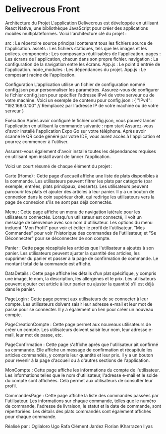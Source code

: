 # Delivecrous Front

Architecture du Projet
L'application Delivecrous est développée en utilisant React Native, une bibliothèque JavaScript pour créer des applications mobiles multiplateformes. Voici l'architecture clé du projet :

src : Le répertoire source principal contenant tous les fichiers source de l'application.
assets : Les fichiers statiques, tels que les images et les polices.
components : Les composants réutilisables de l'application.
pages : Les écrans de l'application, chacun dans son propre fichier.
navigation : La configuration de la navigation entre les écrans.
App.js : Le point d'entrée de l'application.
node_modules : Les dépendances du projet.
App.js : Le composant racine de l'application.

Configuration
L'application utilise un fichier de configuration nommé config.json pour personnaliser les paramètres. Assurez-vous de configurer le fichier config.json pour spécifier l'adresse IPv4 de votre serveur ou de votre machine. Voici un exemple de contenu pour config.json :
{
  "IPv4": "192.168.0.100" // Remplacez par l'adresse IP de votre machine ou de votre serveur
}

Exécution
Après avoir configuré le fichier config.json, vous pouvez lancer l'application en utilisant la commande suivante :
npm start
Assurez-vous d'avoir installé l'application Expo Go sur votre téléphone. Après avoir scanné le QR code généré par votre IDE, vous aurez accès à l'application et pourrez commencer à l'utiliser.

Assurez-vous également d'avoir installé toutes les dépendances requises en utilisant npm install avant de lancer l'application.

Voici un court résumé de chaque élément du projet :

Carte (Home) :
Cette page d'accueil affiche une liste de plats disponibles à la commande.
Les utilisateurs peuvent filtrer les plats par catégorie (par exemple, entrées, plats principaux, desserts).
Les utilisateurs peuvent parcourir les plats et ajouter des articles à leur panier.
Il y a un bouton de connexion dans le coin supérieur droit, qui redirige les utilisateurs vers la page de connexion s'ils ne sont pas déjà connectés.

Menu :
Cette page affiche un menu de navigation latérale pour les utilisateurs connectés.
Lorsqu'un utilisateur est connecté, il voit un message de bienvenue avec son nom d'utilisateur.
Les options du menu incluent "Mon Profil" pour voir et éditer le profil de l'utilisateur, "Mes Commandes" pour voir l'historique des commandes de l'utilisateur, et "Se Déconnecter" pour se déconnecter de son compte.

Panier :
Cette page récapitule les articles que l'utilisateur a ajoutés à son panier.
Les utilisateurs peuvent ajuster la quantité des articles, les supprimer du panier et passer à la page de confirmation de commande.
Le montant total de la commande est affiché.

DataDetails :
Cette page affiche les détails d'un plat spécifique, y compris une image, le nom, la description, les allergènes et le prix.
Les utilisateurs peuvent ajouter cet article à leur panier ou ajuster la quantité s'il est déjà dans le panier.

PageLogin :
Cette page permet aux utilisateurs de se connecter à leur compte.
Les utilisateurs doivent saisir leur adresse e-mail et leur mot de passe pour se connecter.
Il y a également un lien pour créer un nouveau compte.

PageCreationCompte :
Cette page permet aux nouveaux utilisateurs de créer un compte.
Les utilisateurs doivent saisir leur nom, leur adresse e-mail, leur mot de passe, etc.

PageConfirmation :
Cette page s'affiche après que l'utilisateur ait confirmé sa commande.
Elle affiche un message de confirmation et récapitule les articles commandés, y compris leur quantité et leur prix.
Il y a un bouton pour revenir à la page d'accueil ou à d'autres sections de l'application.

MonCompte :
Cette page affiche les informations du compte de l'utilisateur.
Les informations telles que le nom d'utilisateur, l'adresse e-mail et le solde du compte sont affichées.
Cela permet aux utilisateurs de consulter leur profil.

CommandesPage :
Cette page affiche la liste des commandes passées par l'utilisateur.
Les informations sur chaque commande, telles que le numéro de commande, l'adresse de livraison, le statut et la date de commande, sont répertoriées.
Les détails des plats commandés sont également affichés pour chaque commande.

Réalisé par :
Oglialoro Ugo
Rafa Clément
Jardez Florian
IKharrazen Ilyas
